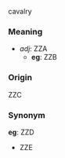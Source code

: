 cavalry
### Meaning
+ _adj_: ZZA
	+ __eg__: ZZB

### Origin

ZZC

### Synonym

__eg__: ZZD

+ ZZE


